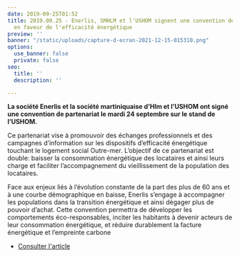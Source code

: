 ```yaml
---
date: 2019-09-25T01:52
title: 2019.09.25 - Enerlis, SMHLM et l'USHOM signent une convention de partenariat
  en faveur de l'efficacité énergétique
preview: ''
banner: "/static/uploads/capture-d-ecran-2021-12-15-015310.png"
options:
  use_banner: false
  private: false
seo:
  title: ''
  description: ''

---
```

**La société Enerlis et la société martiniquaise d’Hlm et l’USHOM ont signé une convention de partenariat le mardi 24 septembre sur le stand de l’USHOM.**

Ce partenariat vise à promouvoir des échanges professionnels et des campagnes d’information sur les dispositifs d’efficacité énergétique touchant le logement social Outre-mer. L’objectif de ce partenariat est double: baisser la consommation énergétique des locataires et ainsi leurs charge et faciliter l’accompagnement du vieillissement de la population des locataires.

Face aux enjeux liés à l’évolution constante de la part des plus de 60 ans et à une courbe démographique en baisse, Enerlis s’engage à accompagner les populations dans la transition énergétique et ainsi dégager plus de pouvoir d’achat. Cette convention permettra de développer les comportements éco-responsables, inciter les habitants à devenir acteurs de leur consommation énergétique, et réduire durablement la facture énergétique et l’empreinte carbone

* [Consulter l'article](https://outremers360.com/fil-info-appli/80eme-congres-hlm-enerlis-lush-outre-mer-et-la-societe-martiniquaise-dhlm-signent-une-convention-de-partenariat-en-faveur-de-lefficacite-energetique)